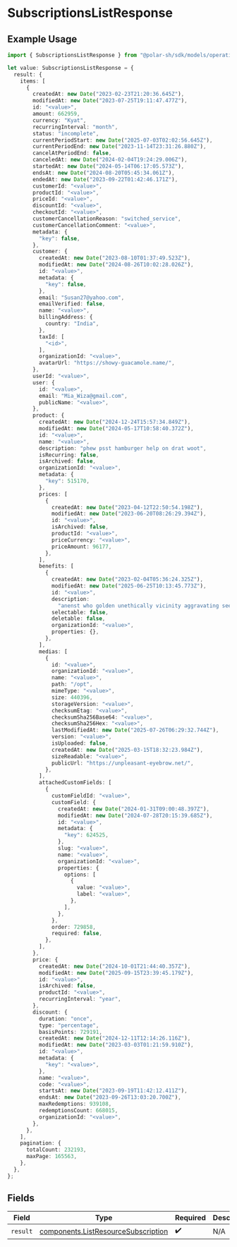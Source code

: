 # SubscriptionsListResponse

## Example Usage

```typescript
import { SubscriptionsListResponse } from "@polar-sh/sdk/models/operations";

let value: SubscriptionsListResponse = {
  result: {
    items: [
      {
        createdAt: new Date("2023-02-23T21:20:36.645Z"),
        modifiedAt: new Date("2023-07-25T19:11:47.477Z"),
        id: "<value>",
        amount: 662959,
        currency: "Kyat",
        recurringInterval: "month",
        status: "incomplete",
        currentPeriodStart: new Date("2025-07-03T02:02:56.645Z"),
        currentPeriodEnd: new Date("2023-11-14T23:31:26.880Z"),
        cancelAtPeriodEnd: false,
        canceledAt: new Date("2024-02-04T19:24:29.006Z"),
        startedAt: new Date("2024-05-14T06:17:05.573Z"),
        endsAt: new Date("2024-08-20T05:45:34.061Z"),
        endedAt: new Date("2023-09-22T01:42:46.171Z"),
        customerId: "<value>",
        productId: "<value>",
        priceId: "<value>",
        discountId: "<value>",
        checkoutId: "<value>",
        customerCancellationReason: "switched_service",
        customerCancellationComment: "<value>",
        metadata: {
          "key": false,
        },
        customer: {
          createdAt: new Date("2023-08-10T01:37:49.523Z"),
          modifiedAt: new Date("2024-08-26T10:02:28.026Z"),
          id: "<value>",
          metadata: {
            "key": false,
          },
          email: "Susan27@yahoo.com",
          emailVerified: false,
          name: "<value>",
          billingAddress: {
            country: "India",
          },
          taxId: [
            "<id>",
          ],
          organizationId: "<value>",
          avatarUrl: "https://showy-guacamole.name/",
        },
        userId: "<value>",
        user: {
          id: "<value>",
          email: "Mia_Wiza@gmail.com",
          publicName: "<value>",
        },
        product: {
          createdAt: new Date("2024-12-24T15:57:34.849Z"),
          modifiedAt: new Date("2024-05-17T10:58:40.372Z"),
          id: "<value>",
          name: "<value>",
          description: "phew psst hamburger help on drat woot",
          isRecurring: false,
          isArchived: false,
          organizationId: "<value>",
          metadata: {
            "key": 515170,
          },
          prices: [
            {
              createdAt: new Date("2023-04-12T22:50:54.198Z"),
              modifiedAt: new Date("2023-06-20T08:26:29.394Z"),
              id: "<value>",
              isArchived: false,
              productId: "<value>",
              priceCurrency: "<value>",
              priceAmount: 96177,
            },
          ],
          benefits: [
            {
              createdAt: new Date("2023-02-04T05:36:24.325Z"),
              modifiedAt: new Date("2025-06-25T10:13:45.773Z"),
              id: "<value>",
              description:
                "anenst who golden unethically vicinity aggravating seemingly provided plagiarise",
              selectable: false,
              deletable: false,
              organizationId: "<value>",
              properties: {},
            },
          ],
          medias: [
            {
              id: "<value>",
              organizationId: "<value>",
              name: "<value>",
              path: "/opt",
              mimeType: "<value>",
              size: 440396,
              storageVersion: "<value>",
              checksumEtag: "<value>",
              checksumSha256Base64: "<value>",
              checksumSha256Hex: "<value>",
              lastModifiedAt: new Date("2025-07-26T06:29:32.744Z"),
              version: "<value>",
              isUploaded: false,
              createdAt: new Date("2025-03-15T18:32:23.984Z"),
              sizeReadable: "<value>",
              publicUrl: "https://unpleasant-eyebrow.net/",
            },
          ],
          attachedCustomFields: [
            {
              customFieldId: "<value>",
              customField: {
                createdAt: new Date("2024-01-31T09:00:48.397Z"),
                modifiedAt: new Date("2024-07-28T20:15:39.685Z"),
                id: "<value>",
                metadata: {
                  "key": 624525,
                },
                slug: "<value>",
                name: "<value>",
                organizationId: "<value>",
                properties: {
                  options: [
                    {
                      value: "<value>",
                      label: "<value>",
                    },
                  ],
                },
              },
              order: 729858,
              required: false,
            },
          ],
        },
        price: {
          createdAt: new Date("2024-10-01T21:44:40.357Z"),
          modifiedAt: new Date("2025-09-15T23:39:45.179Z"),
          id: "<value>",
          isArchived: false,
          productId: "<value>",
          recurringInterval: "year",
        },
        discount: {
          duration: "once",
          type: "percentage",
          basisPoints: 729191,
          createdAt: new Date("2024-12-11T12:14:26.116Z"),
          modifiedAt: new Date("2023-03-03T01:21:59.910Z"),
          id: "<value>",
          metadata: {
            "key": "<value>",
          },
          name: "<value>",
          code: "<value>",
          startsAt: new Date("2023-09-19T11:42:12.411Z"),
          endsAt: new Date("2023-09-26T13:03:20.700Z"),
          maxRedemptions: 939108,
          redemptionsCount: 668015,
          organizationId: "<value>",
        },
      },
    ],
    pagination: {
      totalCount: 232193,
      maxPage: 165563,
    },
  },
};
```

## Fields

| Field                                                                                      | Type                                                                                       | Required                                                                                   | Description                                                                                |
| ------------------------------------------------------------------------------------------ | ------------------------------------------------------------------------------------------ | ------------------------------------------------------------------------------------------ | ------------------------------------------------------------------------------------------ |
| `result`                                                                                   | [components.ListResourceSubscription](../../models/components/listresourcesubscription.md) | :heavy_check_mark:                                                                         | N/A                                                                                        |